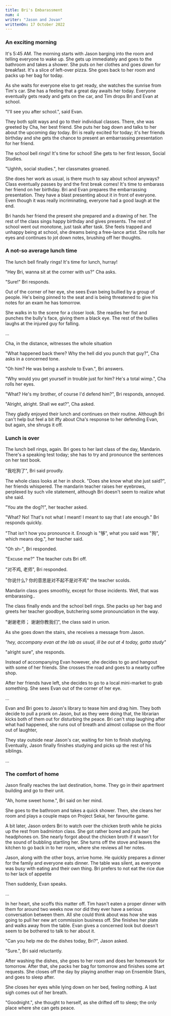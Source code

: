 ```yaml
---
title: Bri's Embarassment
num: 4
writer: "Jason and Jovan"
writtenOn: 17 October 2022
---
```


### An exciting morning

It's 5:45 AM. The morning starts with Jason barging into the room and telling everyone to wake up. She gets up immediately and goes to the bathroom and takes a shower. She puts on her clothes and goes down for breakfast. It's a slice of left-over pizza. She goes back to her room and packs up her bag for today.

As she waits for everyone else to get ready, she watches the sunrise from Tim's car. She has a feeling that a great day awaits her today. Everyone eventually gets ready and gets on the car, and Tim drops Bri and Evan at school.

"I'll see you after school.", said Evan.

They both split ways and go to their individual classes. There, she was greeted by Cha, her best friend. She puts her bag down and talks to her about the upcoming day today. Bri is really excited for today; it's her friends birthday and she gets the chance to present an embarrassing presentation for her friend.

The school bell rings! It's time for school! She gets to her first lesson, Social Studies.

"Ughhh, social studies.", her classmates groaned.

She does her work as usual, is there much to say about school anyways? Class eventually passes by and the first break comes! It's time to embarass her friend on her birthday. Bri and Evan prepares the embarrassing presentation. They have a blast presenting about it in front of everyone. Even though it was really incriminating, everyone had a good laugh at the end.

Bri hands her friend the present she prepared and a drawing of her. The rest of the class sings happy birthday and gives presents. The rest of school went out monotone, just task after task. She feels trapped and unhappy being at school, she dreams being a free-lance artist. She rolls her eyes and continues to jot down notes, brushing off her thoughts.

### A not-so average lunch time

The lunch bell finally rings! It's time for lunch, hurray!

"Hey Bri, wanna sit at the corner with us?" Cha asks.

"Sure!" Bri responds.

Out of the corner of her eye, she sees Evan being bullied by a group of people. He's being pinned to the seat and is being threatened to give his notes for an exam he has tomorrow.

She walks in to the scene for a closer look. She readies her fist and punches the bully's face, giving them a black eye. The rest of the bullies laughs at the injured guy for falling.

...

Cha, in the distance, witnesses the whole situation

"What happened back there? Why the hell did you punch that guy?", Cha asks in a concerned tone.

"Oh him? He was being a asshole to Evan.", Bri answers.

"Why would you get yourself in trouble just for him? He's a total wimp.", Cha rolls her eyes.

"What? He's my brother, of course I'd defend him?", Bri responds, annoyed.

"Alright, alright. Shall we eat?", Cha asked.

They gladly enjoyed their lunch and continues on their routine. Although Bri can't help but feel a bit iffy about Cha's response to her defending Evan, but again, she shrugs it off.

### Lunch is over

The lunch bell rings, again. Bri goes to her last class of the day, Mandarin. There's a speaking test today; she has to try and pronounce the sentences on her text book.

"我吃狗了", Bri said proudly.

The whole class looks at her in shock. "Does she know what she just said?", her friends whispered. The mandarin teacher raises her eyebrows, perplexed by such vile statement, although Bri doesn't seem to realize what she said.

"You ate the dog?!", her teacher asked.

"What? No! That's not what I meant! I meant to say that I ate enough." Bri responds quickly.

"That isn't how you pronounce it. Enough is "够", what you said was "狗", which means dog.", her teacher said.

"Oh sh-", Bri responded.

"Excuse me?" The teacher cuts Bri off.

"对不鸡, 老师", Bri responded.

"你说什么? 你的意思是对不起不是对不鸡" the teacher scolds.

Mandarin class goes smoothly, except for those incidents. Well, that was embarassing..

The class finally ends and the school bell rings. She packs up her bag and greets her teacher goodbye, butchering some pronounciation in the way.

"谢谢老师； 谢谢你教我们", the class said in union.

As she goes down the stairs, she receives a message from Jason.

_"hey, accompany evan at the lab as usual, ill be out at 4 today, gotta study"_

"alright sure", she responds.

Instead of accompanying Evan however, she decides to go and hangout with some of her friends. She crosses the road and goes to a nearby coffee shop.

After her friends have left, she decides to go to a local mini-market to grab something. She sees Evan out of the corner of her eye.

...

Evan and Bri goes to Jason's library to tease him and drag him. They both decide to pull a prank on Jason, but as they were doing that, the librarian kicks both of them out for disturbing the peace. Bri can't stop laughing after what had happened, she runs out of breath and almost collapse on the floor out of laughter,

They stay outside near Jason's car, waiting for him to finish studying. Eventually, Jason finally finishes studying and picks up the rest of his siblings.

...

### The comfort of home

Jason finally reaches the last destination, home. They go in their apartment building and go to their unit.

"Ah, home sweet home.", Bri said on her mind.

She goes to the bathroom and takes a quick shower. Then, she cleans her room and plays a couple maps on Project Sekai, her favourite game.

A bit later, Jason orders Bri to watch over the chicken broth while he picks up the rest from badminton class. She got rather bored and puts her headphones on. She nearly forgot about the chicken broth if it wasn't for the sound of bubbling startling her. She turns off the stove and leaves the kitchen to go back in to her room, where she reviews all her notes.

Jason, along with the other boys, arrive home. He quickly prepares a dinner for the family and everyone eats dinner. The table was silent, as everyone was busy with eating and their own thing. Bri prefers to not eat the rice due to her lack of appetite

Then suddenly, Evan speaks.

...

In her heart, she scoffs this matter off. Tim hasn't eaten a proper dinner with them for around two weeks now nor did they ever have a serious conversation between them. All she could think about was how she was going to pull her new art commission business off. She finishes her plate and walks away from the table. Evan gives a concerned look but doesn't seem to be bothered to talk to her about it.

"Can you help me do the dishes today, Bri?", Jason asked.

"Sure.", Bri said reluctantly.

After washing the dishes, she goes to her room and does her homework for tomorrow. After that, she packs her bag for tomorrow and finishes some art requests. She closes off the day by playing another map on Ensemble Stars, and goes to sleep after.

She closes her eyes while lying down on her bed, feeling nothing. A last sigh comes out of her breath.

"Goodnight.", she thought to herself, as she drifted off to sleep; the only place where she can gets peace.
